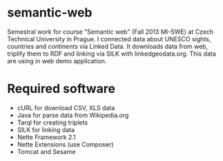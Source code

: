 semantic-web
============

Semestral work for course "Semantic web" (Fall 2013 MI-SWE) at Czech Technical University in Prague. 
I connected data about UNESCO sights, countries and continents via Linked Data.
It downloads data from web, triplify them to RDF and linking via SILK with linkedgeodata.org. This data are using in web demo application. 



Required software
=================
- cURL for download CSV, XLS data
- Java for parse data from Wikipedia.org
- Tarql for creating triplets
- SILK for linking data
- Nette Framework 2.1
- Nette Extensions (use Composer)
- Tomcat and Sesame



